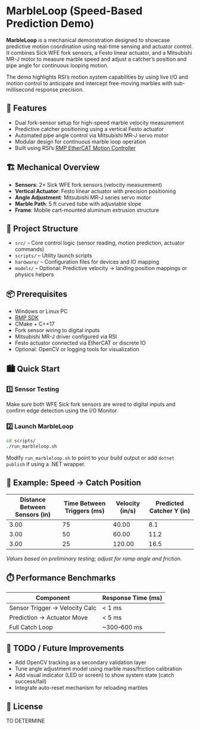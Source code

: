 # MarbleLoop (Speed-Based Prediction Demo)

**MarbleLoop** is a mechanical demonstration designed to showcase predictive motion coordination using real-time sensing and actuator control. It combines Sick WFE fork sensors, a Festo linear actuator, and a Mitsubishi MR-J motor to measure marble speed and adjust a catcher’s position and pipe angle for continuous looping motion.

The demo highlights RSI’s motion system capabilities by using live I/O and motion control to anticipate and intercept free-moving marbles with sub-millisecond response precision.

## 🚀 Features

* Dual fork-sensor setup for high-speed marble velocity measurement
* Predictive catcher positioning using a vertical Festo actuator
* Automated pipe angle control via Mitsubishi MR-J servo motor
* Modular design for continuous marble loop operation
* Built using RSI’s [RMP EtherCAT Motion Controller](https://www.roboticsys.com/rmp-ethercat-motion-controller)

## 🏗️ Mechanical Overview

* **Sensors**: 2× Sick WFE fork sensors (velocity measurement)
* **Vertical Actuator**: Festo linear actuator with precision positioning
* **Angle Adjustment**: Mitsubishi MR-J series servo motor
* **Marble Path**: 5 ft curved tube with adjustable slope
* **Frame**: Mobile cart-mounted aluminum extrusion structure

## 📁 Project Structure

* `src/` – Core control logic (sensor reading, motion prediction, actuator commands)
* `scripts/` – Utility launch scripts
* `hardware/` – Configuration files for devices and IO mapping
* `models/` – Optional: Predictive velocity → landing position mappings or physics helpers

## 📦 Prerequisites

* Windows or Linux PC
* [RMP SDK](https://support.roboticsys.com)
* CMake + C++17
* Fork sensor wiring to digital inputs
* Mitsubishi MR-J driver configured via RSI
* Festo actuator connected via EtherCAT or discrete IO
* Optional: OpenCV or logging tools for visualization

## 🏙️ Quick Start

### 1️⃣ Sensor Testing

Make sure both WFE Sick fork sensors are wired to digital inputs and confirm edge detection using the I/O Monitor.

### 2️⃣ Launch MarbleLoop

```bash
cd scripts/
./run_marbleloop.sh
```

Modify `run_marbleloop.sh` to point to your build output or add `dotnet publish` if using a .NET wrapper.

## 🔢 Example: Speed → Catch Position

| Distance Between Sensors (in) | Time Between Triggers (ms) | Velocity (in/s) | Predicted Catcher Y (in) |
| ----------------------------- | -------------------------- | --------------- | ------------------------ |
| 3.00                          | 75                         | 40.00           | 8.1                      |
| 3.00                          | 50                         | 60.00           | 11.2                     |
| 3.00                          | 25                         | 120.00          | 16.5                     |

*Values based on preliminary testing; adjust for ramp angle and friction.*

## ⏱️ Performance Benchmarks

| Component                      | Response Time (ms) |
| ------------------------------ | ------------------ |
| Sensor Trigger → Velocity Calc | < 1 ms             |
| Prediction → Actuator Move     | < 5 ms             |
| Full Catch Loop                | \~300–600 ms       |

## 🔧 TODO / Future Improvements

* Add OpenCV tracking as a secondary validation layer
* Tune angle adjustment model using marble mass/friction calibration
* Add visual indicator (LED or screen) to show system state (catch success/fail)
* Integrate auto-reset mechanism for reloading marbles

## 📄 License

TO DETERMINE
